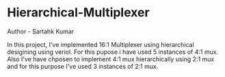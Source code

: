 # Hierarchical-Multiplexer
Author - Sartahk Kumar

In this project, I've implemented 16:1 Multiplexer using hierarchical desigining using veriol.
For this pupose i have used 5 instances of 4:1 mux. Also I've have chposen to implement 4:1 mux
hierarchically using 2:1 mux and for this purpose I've used 3 instances of 2:1 mux. 

